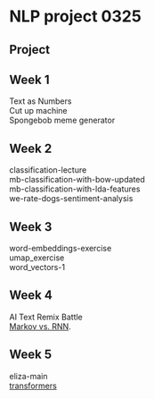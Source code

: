 # NLP project 0325
 
## Project

## Week 1
Text as Numbers<br/>
Cut up machine<br/>
Spongebob meme generator<br/>

## Week 2
classification-lecture<br/>
mb-classification-with-bow-updated<br/>
mb-classification-with-lda-features<br/>
we-rate-dogs-sentiment-analysis<br/>

## Week 3
word-embeddings-exercise <br/>
umap_exercise <br/>
word_vectors-1 <br/>

## Week 4
AI Text Remix Battle <br/>
[Markov vs. RNN](https://colab.research.google.com/drive/1DJON_g_tUAPA91aDKezo8GlP6rV0RS9i?usp=share_link).<br/>

## Week 5
eliza-main <br/>
[transformers](https://colab.research.google.com/drive/1EqvjAxMZ5JuM7XXjRdSk1aE-vWIhMjUN?usp=sharing) <br/>
